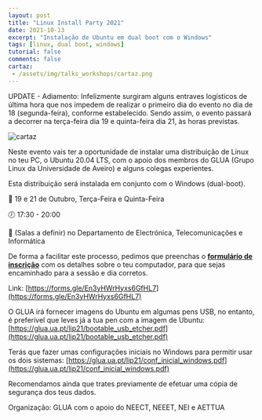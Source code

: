```yaml
---
layout: post
title: "Linux Install Party 2021"
date: 2021-10-13
excerpt: "Instalação de Ubuntu em dual boot com o Windows"
tags: [linux, dual boot, windows]
tutorial: false
comments: false
cartaz: 
 - /assets/img/talks_workshops/cartaz.png
---
```


UPDATE - Adiamento: 
Infelizmente surgiram alguns entraves logísticos de última hora que nos impedem de realizar o primeiro dia do evento no dia de 18 (segunda-feira), conforme estabelecido. Sendo assim, o evento passará a decorrer na terça-feira dia 19 e quinta-feira dia 21, às horas previstas.

![cartaz](/img/talks_workshops/cartaz.png)


Neste evento vais ter a oportunidade de instalar uma distribuição de Linux no teu PC, o Ubuntu 20.04 LTS, com o apoio dos membros do GLUA (Grupo Linux da Universidade de Aveiro) e alguns colegas experientes.

Esta distribuição será instalada em conjunto com o Windows (dual-boot).

📆 19 e 21 de Outubro, Terça-Feira e Quinta-Feira

🕖 17:30 - 20:00

📍 (Salas a definir) no Departamento de Electrónica, Telecomunicações e Informática

De forma a facilitar este processo, pedimos que preenchas o [**formulário de inscrição**](https://forms.gle/En3yHWrHyxs6GfHL7) com os detalhes sobre o teu computador, para que sejas encaminhado para a sessão e dia corretos.

Link: [https://forms.gle/En3yHWrHyxs6GfHL7](https://forms.gle/En3yHWrHyxs6GfHL7)


O GLUA irá fornecer imagens do Ubuntu em algumas pens USB, no entanto, é preferível que leves já a tua pen com a imagem de Ubuntu:
 [https://glua.ua.pt/lip21/bootable_usb_etcher.pdf](https://glua.ua.pt/lip21/bootable_usb_etcher.pdf)

Terás que fazer umas configurações iniciais no Windows para permitir usar os dois sistemas:
[https://glua.ua.pt/lip21/conf_inicial_windows.pdf](https://glua.ua.pt/lip21/conf_inicial_windows.pdf)

Recomendamos ainda que trates previamente de efetuar uma cópia de segurança dos teus dados.

Organização: GLUA com o apoio do NEECT, NEEET, NEI e AETTUA
